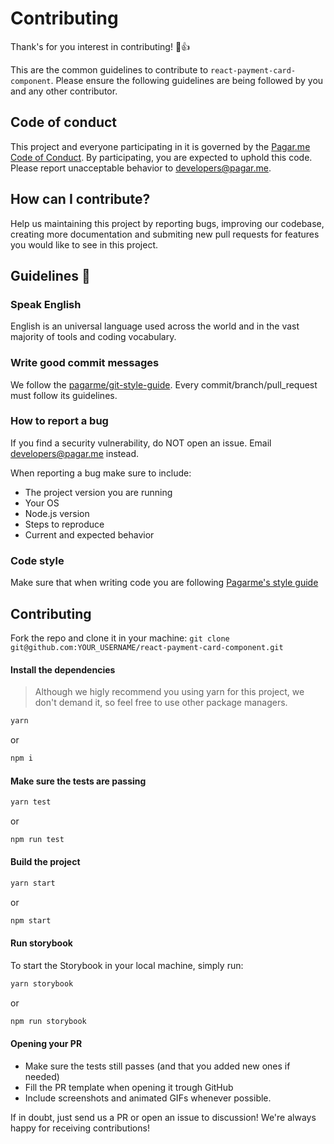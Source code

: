 # Contributing

Thank's for you interest in contributing! :tada::+1:

This are the common guidelines to contribute to `react-payment-card-component`. Please ensure the following guidelines are being followed by you and any other contributor.

## Code of conduct

This project and everyone participating in it is governed by the [Pagar.me Code of Conduct](CODE_OF_CONDUCT.md). By participating, you are expected to uphold this code. Please report unacceptable behavior to [developers@pagar.me](mailto:developers@pagar.me).

## How can I contribute?

Help us maintaining this project by reporting bugs, improving our codebase, creating more documentation and submiting new pull requests for features you would like to see in this project.

## Guidelines :rotating_light:

### Speak English

English is an universal language used across the world and in the vast majority of tools and coding vocabulary.

### Write good commit messages

We follow the [pagarme/git-style-guide](https://github.com/pagarme/git-style-guide). Every commit/branch/pull_request must follow its guidelines.

### How to report a bug

If you find a security vulnerability, do NOT open an issue. Email [developers@pagar.me](mailto:developers@pagar.me) instead.

When reporting a bug make sure to include:
- The project version you are running
- Your OS
- Node.js version
- Steps to reproduce
- Current and expected behavior

### Code style

Make sure that when writing code you are following [Pagarme's style guide](https://github.com/pagarme/javascript-style-guide)

## Contributing

Fork the repo and clone it in your machine: `git clone git@github.com:YOUR_USERNAME/react-payment-card-component.git`

#### Install the dependencies

> Although we higly recommend you using yarn for this project, we don't demand it, so feel free to use other package managers.

```sh
yarn
```

or

```sh
npm i
```

#### Make sure the tests are passing

```sh
yarn test
```

or

```sh
npm run test
```

#### Build the project

```sh
yarn start
```

or

```sh
npm start
```

#### Run storybook

To start the Storybook in your local machine, simply run: 

```sh
yarn storybook
```

or

```sh
npm run storybook
```

#### Opening your PR

- Make sure the tests still passes (and that you added new ones if needed)
- Fill the PR template when opening it trough GitHub
- Include screenshots and animated GIFs whenever possible.

If in doubt, just send us a PR or open an issue to discussion! We're always happy for receiving contributions!
